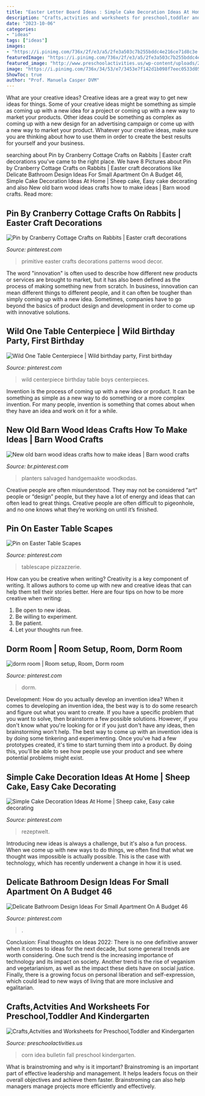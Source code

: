 ```yaml
---
title: "Easter Letter Board Ideas : Simple Cake Decoration Ideas At Home"
description: "Crafts,actvities and worksheets for preschool,toddler and kindergarten"
date: "2023-10-06"
categories:
- "ideas"
tags: ["ideas"]
images:
- "https://i.pinimg.com/736x/2f/e3/a5/2fe3a503c7b255bddc4e216ce71d8c3e.jpg"
featuredImage: "https://i.pinimg.com/736x/2f/e3/a5/2fe3a503c7b255bddc4e216ce71d8c3e.jpg"
featured_image: "http://www.preschoolactivities.us/wp-content/uploads/2017/10/corn-bulletin-board-idea.jpg"
image: "https://i.pinimg.com/736x/34/53/e7/3453e7f142d1b098f7eec0533d057af6.jpg"
ShowToc: true
author: "Prof. Manuela Casper DVM"
---
```



What are your creative ideas?
Creative ideas are a great way to get new ideas for things. Some of your creative ideas might be something as simple as coming up with a new idea for a project or coming up with a new way to market your products. Other ideas could be something as complex as coming up with a new design for an advertising campaign or come up with a new way to market your product. Whatever your creative ideas, make sure you are thinking about how to use them in order to create the best results for yourself and your business.

	

		
searching about Pin by Cranberry Cottage Crafts on Rabbits | Easter craft decorations you've came to the right place. We have 8 Pictures about Pin by Cranberry Cottage Crafts on Rabbits | Easter craft decorations like Delicate Bathroom Design Ideas For Small Apartment On A Budget 46, Simple Cake Decoration Ideas At Home | Sheep cake, Easy cake decorating and also New old barn wood ideas crafts how to make ideas | Barn wood crafts. Read more:
		
    
## Pin By Cranberry Cottage Crafts On Rabbits | Easter Craft Decorations

<img loading=lazy src="https://i.pinimg.com/736x/06/16/2f/06162f1f2504514f07075e8a9ce7ae40.jpg" onerror="this.onerror=null;this.src='https://tse2.mm.bing.net/th?id=OIP.TUtBypUo5fj7AmmANkLdMAHaJ3&amp;pid=15.1';" alt="Pin by Cranberry Cottage Crafts on Rabbits | Easter craft decorations">

_Source: pinterest.com_

>primitive easter crafts decorations patterns wood decor. 

	

The word "innovation" is often used to describe how different new products or services are brought to market, but it has also been defined as the process of making something new from scratch. In business, innovation can mean different things to different people, and it can often be tougher than simply coming up with a new idea. Sometimes, companies have to go beyond the basics of product design and development in order to come up with innovative solutions.

    
## Wild One Table Centerpiece | Wild Birthday Party, First Birthday

<img loading=lazy src="https://i.pinimg.com/736x/9f/00/12/9f00120cb72e0da3d8cc693cc427ad67.jpg" onerror="this.onerror=null;this.src='https://tse1.mm.bing.net/th?id=OIP._UOMSyLaoVw_9Eco2yHetQHaJ4&amp;pid=15.1';" alt="Wild One Table Centerpiece | Wild birthday party, First birthday">

_Source: pinterest.com_

>wild centerpiece birthday table boys centerpieces. 

	

Invention is the process of coming up with a new idea or product. It can be something as simple as a new way to do something or a more complex invention. For many people, invention is something that comes about when they have an idea and work on it for a while.

    
## New Old Barn Wood Ideas Crafts How To Make Ideas | Barn Wood Crafts

<img loading=lazy src="https://i.pinimg.com/736x/34/53/e7/3453e7f142d1b098f7eec0533d057af6.jpg" onerror="this.onerror=null;this.src='https://tse1.mm.bing.net/th?id=OIP.t1WO2wfJhTK_4c07n_tmbAAAAA&amp;pid=15.1';" alt="New old barn wood ideas crafts how to make ideas | Barn wood crafts">

_Source: br.pinterest.com_

>planters salvaged handgemaakte woodkodas. 

	

Creative people are often misunderstood. They may not be considered “art” people or “design” people, but they have a lot of energy and ideas that can often lead to great things. Creative people are often difficult to pigeonhole, and no one knows what they’re working on until it’s finished.

    
## Pin On Easter Table Scapes

<img loading=lazy src="https://i.pinimg.com/736x/3d/d2/54/3dd25415b7773538a51100fbdcbf4863.jpg" onerror="this.onerror=null;this.src='https://tse3.mm.bing.net/th?id=OIP.FTuPLJqrtdsJQDrqyh-yggHaLH&amp;pid=15.1';" alt="Pin on Easter Table Scapes">

_Source: pinterest.com_

>tablescape pizzazzerie. 

	

How can you be creative when writing?
Creativity is a key component of writing. It allows authors to come up with new and creative ideas that can help them tell their stories better. Here are four tips on how to be more creative when writing:
1. Be open to new ideas.
2. Be willing to experiment.
3. Be patient.
4. Let your thoughts run free.

    
## Dorm Room | Room Setup, Room, Dorm Room

<img loading=lazy src="https://i.pinimg.com/736x/2f/e3/a5/2fe3a503c7b255bddc4e216ce71d8c3e.jpg" onerror="this.onerror=null;this.src='https://tse3.mm.bing.net/th?id=OIP.YNzZO2amO91X2hdtksXMhgHaJ3&amp;pid=15.1';" alt="dorm room | Room setup, Room, Dorm room">

_Source: pinterest.com_

>dorm. 

	

Development: How do you actually develop an invention idea?
When it comes to developing an invention idea, the best way is to do some research and figure out what you want to create. If you have a specific problem that you want to solve, then brainstorm a few possible solutions. However, if you don't know what you're looking for or if you just don't have any ideas, then brainstorming won't help. The best way to come up with an invention idea is by doing some tinkering and experimenting. Once you've had a few prototypes created, it's time to start turning them into a product. By doing this, you'll be able to see how people use your product and see where potential problems might exist.

    
## Simple Cake Decoration Ideas At Home | Sheep Cake, Easy Cake Decorating

<img loading=lazy src="https://i.pinimg.com/736x/1f/fe/bb/1ffebb849c315fdce84d2747d8181bb8.jpg" onerror="this.onerror=null;this.src='https://tse4.mm.bing.net/th?id=OIP.KWCcngDh1Bur6eWTetPZbQHaJ3&amp;pid=15.1';" alt="Simple Cake Decoration Ideas At Home | Sheep cake, Easy cake decorating">

_Source: pinterest.com_

>rezeptwelt. 

	

Introducing new ideas is always a challenge, but it's also a fun process. When we come up with new ways to do things, we often find that what we thought was impossible is actually possible. This is the case with technology, which has recently underwent a change in how it is used. 

    
## Delicate Bathroom Design Ideas For Small Apartment On A Budget 46

<img loading=lazy src="https://i.pinimg.com/736x/3f/46/49/3f4649d9b0933767286c0de36d537e6a.jpg" onerror="this.onerror=null;this.src='https://tse4.mm.bing.net/th?id=OIP.R2AwDP4NfGBukrO-BabZ6QHaKQ&amp;pid=15.1';" alt="Delicate Bathroom Design Ideas For Small Apartment On A Budget 46">

_Source: pinterest.com_

>. 

	

Conclusion:
Final thoughts on Ideas 2022:
There is no one definitive answer when it comes to ideas for the next decade, but some general trends are worth considering. One such trend is the increasing importance of technology and its impact on society. Another trend is the rise of veganism and vegetarianism, as well as the impact these diets have on social justice. Finally, there is a growing focus on personal liberation and self-expression, which could lead to new ways of living that are more inclusive and egalitarian.

    
## Crafts,Actvities And Worksheets For Preschool,Toddler And Kindergarten

<img loading=lazy src="http://www.preschoolactivities.us/wp-content/uploads/2017/10/corn-bulletin-board-idea.jpg" onerror="this.onerror=null;this.src='https://tse4.mm.bing.net/th?id=OIP.puNMZ4jDocilDcm399LDfAHaNJ&amp;pid=15.1';" alt="Crafts,Actvities and Worksheets for Preschool,Toddler and Kindergarten">

_Source: preschoolactivities.us_

>corn idea bulletin fall preschool kindergarten. 

	

What is brainstroming and why is it important?
Brainstroming is an important part of effective leadership and management. It helps leaders focus on their overall objectives and achieve them faster. Brainstroming can also help managers manage projects more efficiently and effectively.

